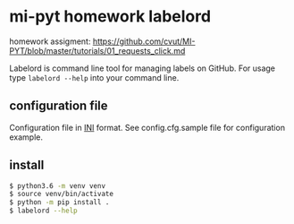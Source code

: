 # mi-pyt homework labelord

homework assigment:
https://github.com/cvut/MI-PYT/blob/master/tutorials/01_requests_click.md

Labelord is command line tool for managing labels on GitHub.
For usage type `labelord --help` into your command line.

## configuration file

Configuration file in [INI](https://en.wikipedia.org/wiki/INI_file) format.
See config.cfg.sample file for configuration example.

## install

```bash
$ python3.6 -m venv venv
$ source venv/bin/activate
$ python -m pip install .
$ labelord --help
```
